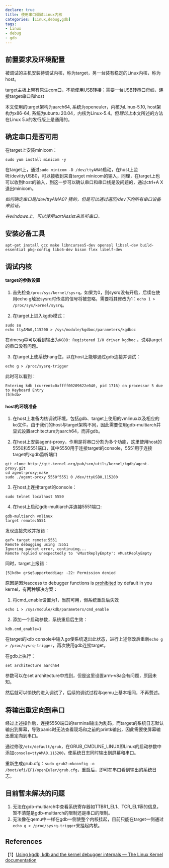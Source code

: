 ```yaml
---
declare: true
title: 使用串口调试Linux内核
categories: [Linux,debug,gdb]
tags:
- Linux
- debug
- gdb
---
```




## 前置要求及环境配置

被调试的主机安装待调试内核，称为target，另一台装有稳定的Linux内核，称为host。

target主板上带有原生com口，不能使用USB转接；需要一台USB转串口母线，连接target串口和host

本文使用的target架构为aarch64, 系统为openeuler，内核为Linux-5.10, host架构为x86-64, 系统为ubuntu 20.04，内核为Linux-5.4。但*理论上*本文所述的方法在Linux 5.x的发行版上是通用的。
## 确定串口是否可用
在target上安装minicom：
```
sudo yum install minicom -y
```

在target上，通过`sudo minicom -D /dev/ttyAMA0`启动，在host上监听/dev/ttyUSB0，可以接收到来自target minicom的输入，同理，在target上也可以收到host的输入，到这一步可以确认串口和串口线是没问题的，通过ctrl+A X 退出minicom。

*如何确定串口是/dev/ttyAMA0? 猜的，但是可以通过遍历/dev下的所有串口设备来验证。*

*在windows上，可以使用uartAssist来监听串口。*

## 安装必备工具
```
apt-get install gcc make libncurses5-dev openssl libssl-dev build-essential pkg-config libc6-dev bison flex libelf-dev
```

## 调试内核

#### target的参数设置
1. 首先检查`/proc/sys/kernel/sysrq`，如果为0，则sysrq没有开启，后续在使用echo g触发sysrq时传递的信号将被忽略，需要将其修改为1：`echo 1 > /proc/sys/kernel/sysrq`。

2. 在target上进入kgdb模式：
```
sudo su
echo ttyAMA0,115200 > /sys/module/kgdboc/parameters/kgdboc
```
在dmesg中可以看到输出为`KGDB: Registered I/O driver kgdboc` ，说明target的串口没有问题。

3. 在target上使系统hang住，以在host上能够通过gdb连接并调试：
```
echo g > /proc/sysrq-trigger
```

此时可以看到：
```
Entering kdb (current=0xffff00209622e040, pid 1716) on processor 5 due to Keyboard Entry
[5]kdb>
```

#### host的环境准备
1. 在host上准备内核调试环境，包括gdb、target上使用的vmlinux以及相应的ko文件。由于我们的host与target架构不同，因此需要使用gdb-multiarch并显式设置architecture为aarch64，而非gdb。

2. 在host上安装agent-proxy，作用是将串口分割为多个功能，这里使用host的5550和5551端口，其中5550用于连接target的console，5551用于连接target的kgdb监听端口
```
git clone http://git.kernel.org/pub/scm/utils/kernel/kgdb/agent-proxy.git
cd agent-proxy;make
sudo ./agent-proxy 5550^5551 0 /dev/ttyUSB0,115200
```

3. 在host上连接target的console：
```
sudo telnet localhost 5550
```

4. 在host上启动gdb-multiarch并连接5551端口:
```
gdb-multiarch vmlinux
target remote:5551
```

发现连接失败并报错：
```
gef> target remote:5551
Remote debugging using :5551
Ignoring packet error, continuing...
Remote replied unexpectedly to 'vMustReplyEmpty': vMustReplyEmpty
```

同时，target上报错：
```
[5]kdb> g+$qSupporteddiag: -22: Permission denied
```

原因是因为access to debugger functions is [prohibited](https://github.com/torvalds/linux/blob/b2c91128212a4c1a36bd3085191bff21a34324be/kernel/debug/kdb/kdb_main.c#L513) by default in you kernel，有两种解决方案：
1. 将cmd_enable设置为1，当前可用，但系统重启后失效
```
echo 1 > /sys/module/kdb/parameters/cmd_enable
```
2. 添加一个启动参数，系统重启后生效：
```
kdb.cmd_enable=1
```

在target的kdb console中输入go使系统退出此状态，进行上述修改后重新`echo g > /proc/sysrq-trigger`，再次使用gdb连接target。

在gdb上执行：
```
set architecture aarch64
```
参数可以在set architecture中找到，但是这里设置arm-v8a会有问题，原因未知。

然后就可以愉快的进入调试了，后续的调试过程与qemu上基本相同，不再赘述。

## 将输出重定向到串口
经过上述操作后，连接5550端口的terminal输出为乱码，而target的系统日志默认输出到屏幕，导致panic时无法查看现场和之前的printk输出，因此需要使屏幕输出重定向到串口。

通过修改`/etc/default/grub`，在GRUB_CMDLINE_LINUX即Linux的启动参数中添加`console=ttyAMA0,115200`，使系统日志同时输出到屏幕和串口。

重新生成grub.cfg：`sudo grub2-mkconfig -o /boot/efi/EFI/openEuler/grub.cfg`，重启后，即可在串口看到输出的系统日志。

## 目前暂未解决的问题
1. 无法在gdb-multiarch中查看系统寄存器如TTBR1_EL1、TCR_EL1等的信息，暂不清楚是gdb-multiarch的限制还是串口的限制。
2. 无法像在qemu中一样在gdb一侧使整个内核挂起，目前只能在target一侧通过`echo g > /proc/sysrq-trigger`来挂起内核。
## References
【1】[Using kgdb, kdb and the kernel debugger internals — The Linux Kernel documentation](https://docs.kernel.org/dev-tools/kgdb.html)




